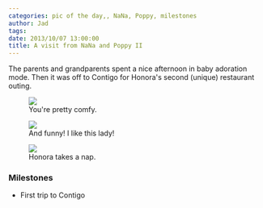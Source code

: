 ```yaml
---
categories: pic of the day,, NaNa, Poppy, milestones
author: Jad
tags: 
date: 2013/10/07 13:00:00
title: A visit from NaNa and Poppy II
---
```

The parents and grandparents spent a nice afternoon in baby adoration mode.  Then it was off to Contigo for Honora's second (unique) restaurant outing.

<figure>
<img src="/img/2013/10/07/img_4365_medium.jpg" />
<figcaption>You're pretty comfy.</figcaption>
</figure>

<figure>
<img src="/img/2013/10/07/img_4336_medium.jpg" />
<figcaption>And funny!  I like this lady!</figcaption>
</figure>

<figure>
<img src="/img/2013/10/07/img_4359_medium.jpg" />
<figcaption>Honora takes a nap.</figcaption>
</figure>

### Milestones
* First trip to Contigo